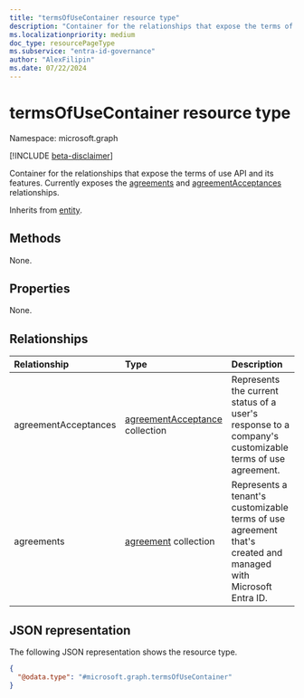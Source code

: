 ```yaml
---
title: "termsOfUseContainer resource type"
description: "Container for the relationships that expose the terms of use API and its features. Currently exposes the agreements and agreementAcceptances relationships."
ms.localizationpriority: medium
doc_type: resourcePageType
ms.subservice: "entra-id-governance"
author: "AlexFilipin"
ms.date: 07/22/2024
---
```


# termsOfUseContainer resource type

Namespace: microsoft.graph

[!INCLUDE [beta-disclaimer](../../includes/beta-disclaimer.md)]

Container for the relationships that expose the terms of use API and its features. Currently exposes the [agreements](agreement.md) and [agreementAcceptances](agreementacceptance.md) relationships.

Inherits from [entity](entity.md).

## Methods

None.

## Properties

None.

## Relationships

|Relationship|Type|Description|
|:---|:---|:---|
|agreementAcceptances|[agreementAcceptance](agreementacceptance.md) collection| Represents the current status of a user's response to a company's customizable terms of use agreement.|
|agreements|[agreement](agreement.md) collection|Represents a tenant's customizable terms of use agreement that's created and managed with Microsoft Entra ID.|

## JSON representation

The following JSON representation shows the resource type.
<!-- {
  "blockType": "resource",
  "keyProperty": "id",
  "@odata.type": "microsoft.graph.termsOfUseContainer",
  "openType": false
}
-->
``` json
{
  "@odata.type": "#microsoft.graph.termsOfUseContainer"
}
```

